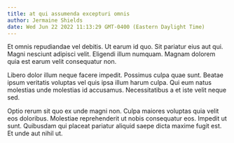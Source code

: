 ```yaml
---
title: at qui assumenda excepturi omnis
author: Jermaine Shields
date: Wed Jun 22 2022 11:13:29 GMT-0400 (Eastern Daylight Time)
---
```

Et omnis repudiandae vel debitis. Ut earum id quo. Sit pariatur eius aut qui. Magni nesciunt adipisci velit. Eligendi illum numquam. Magnam dolorem quia est earum velit consequatur non.

 Libero dolor illum neque facere impedit. Possimus culpa quae sunt. Beatae ipsum veritatis voluptas vel quis ipsa illum harum culpa. Qui eum natus molestias unde molestias id accusamus. Necessitatibus a et iste velit neque sed.

 Optio rerum sit quo ex unde magni non. Culpa maiores voluptas quia velit eos doloribus. Molestiae reprehenderit ut nobis consequatur eos. Impedit ut sunt. Quibusdam qui placeat pariatur aliquid saepe dicta maxime fugit est. Et unde aut nihil ut.